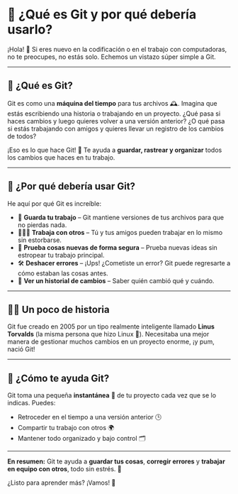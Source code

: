 # 🧠 ¿Qué es Git y por qué debería usarlo?

¡Hola! 👋 Si eres nuevo en la codificación o en el trabajo con computadoras, no te preocupes, no estás solo. Echemos un vistazo súper simple a Git.

---

## 🧰 ¿Qué es Git?

Git es como una **máquina del tiempo** para tus archivos 🕰️. Imagina que estás escribiendo una historia o trabajando en un proyecto. ¿Qué pasa si haces cambios y luego quieres volver a una versión anterior? ¿O qué pasa si estás trabajando con amigos y quieres llevar un registro de los cambios de todos?

¡Eso es lo que hace Git! 💾
Te ayuda a **guardar, rastrear y organizar** todos los cambios que haces en tu trabajo.

---

## 🤔 ¿Por qué debería usar Git?

He aquí por qué Git es increíble:

- 💾 **Guarda tu trabajo** – Git mantiene versiones de tus archivos para que no pierdas nada.
- 🧑‍🤝‍🧑 **Trabaja con otros** – Tú y tus amigos pueden trabajar en lo mismo sin estorbarse.
- 🧪 **Prueba cosas nuevas de forma segura** – Prueba nuevas ideas sin estropear tu trabajo principal.
- 🛠️ **Deshacer errores** – ¡Ups! ¿Cometiste un error? Git puede regresarte a cómo estaban las cosas antes.
- 📜 **Ver un historial de cambios** – Saber quién cambió qué y cuándo.

---

## 👨‍🔧 Un poco de historia

Git fue creado en 2005 por un tipo realmente inteligente llamado **Linus Torvalds** (la misma persona que hizo Linux 🐧). Necesitaba una mejor manera de gestionar muchos cambios en un proyecto enorme, ¡y pum, nació Git!

---

## 🧩 ¿Cómo te ayuda Git?

Git toma una pequeña **instantánea** 📸 de tu proyecto cada vez que se lo indicas. Puedes:

- Retroceder en el tiempo a una versión anterior 🕒
- Compartir tu trabajo con otros 🌍
- Mantener todo organizado y bajo control 🗂️

---

**En resumen:**
Git te ayuda a **guardar tus cosas**, **corregir errores** y **trabajar en equipo con otros**, todo sin estrés. 💪

¿Listo para aprender más? ¡Vamos! 🚀